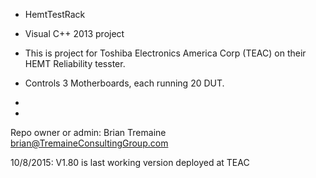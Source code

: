 * HemtTestRack 

* Visual C++ 2013 project 
* This is project for Toshiba Electronics America Corp (TEAC) on their HEMT Reliability tesster.
* Controls 3 Motherboards, each running 20 DUT.
*
*
Repo owner or admin: Brian Tremaine
brian@TremaineConsultingGroup.com

10/8/2015: V1.80 is last working version deployed at TEAC